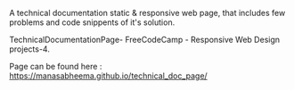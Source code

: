 A technical documentation static & responsive web page, that includes few problems and code snippents of it's solution.

TechnicalDocumentationPage- FreeCodeCamp - Responsive Web Design projects-4.

Page can be found here : https://manasabheema.github.io/technical_doc_page/
